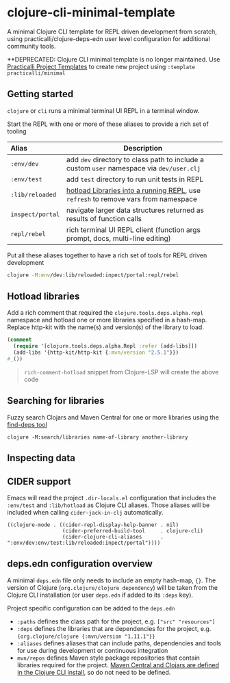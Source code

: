 # clojure-cli-minimal-template

A minimal Clojure CLI template for REPL driven development from scratch, using practicalli/clojure-deps-edn user level configuration for additional community tools.

**DEPRECATED: Clojure CLI minimal template is no longer maintained.  Use [Practicalli Project Templates]() to create new project using `:template practicalli/minimal`


## Getting started

`clojure` or `cli` runs a minimal terminal UI REPL in a terminal window.

Start the REPL with one or more of these aliases to provide a rich set of tooling

| Alias            | Description                                                                                                                                                             |
|:-----------------|-------------------------------------------------------------------------------------------------------------------------------------------------------------------------|
| `:env/dev`       | add `dev` directory to class path to include a custom `user` namespace via `dev/user.clj`                                                                               |
| `:env/test`      | add `test` directory to run unit tests in REPL                                                                                                                          |
| `:lib/reloaded`  | [hotload Libraries into a running REPL](https://practical.li/clojure/alternative-tools/clojure-cli/hotload-libraries.html), use `refresh` to remove vars from namespace |
| `inspect/portal` | navigate larger data structures returned as results of function calls                                                                                                   |
| `repl/rebel`     | rich terminal UI REPL client (function args prompt, docs, multi-line editing)                                                                                           |

Put all these aliases together to have a rich set of tools for REPL driven development

```bash
clojure -M:env/dev:lib/reloaded:inpect/portal:repl/rebel
```


## Hotload libraries

Add a rich comment that required the `clojure.tools.deps.alpha.repl` namespace and hotload one or more libraries specified in a hash-map.  Replace http-kit with the name(s) and version(s) of the library to load.

```clojure
(comment
  (require '[clojure.tools.deps.alpha.Repl :refer [add-libs]])
  (add-libs '{http-kit/http-kit {:mvn/version "2.5.1"}})
#_())
```

> `rich-comment-hotload` snippet from Clojure-LSP will create the above code


## Searching for libraries

Fuzzy search Clojars and Maven Central for one or more libraries using the [find-deps tool](https://github.com/hagmonk/find-deps)

`clojure -M:search/libraries name-of-library another-library`


## Inspecting data




## CIDER support

Emacs will read the project `.dir-locals.el` configuration that includes the `:env/test` and `:lib/hotload` as Clojure CLI aliases.  Those aliases will be included when calling `cider-jack-in-clj` automatically.

```elisp
((clojure-mode . ((cider-repl-display-help-banner . nil)
                  (cider-preferred-build-tool     . clojure-cli)
                  (cider-clojure-cli-aliases      . ":env/dev:env/test:lib/reloaded:inpect/portal"))))
```



## deps.edn configuration overview

A minimal `deps.edn` file only needs to include an empty hash-map, `{}`.  The version of Clojure (`org.clojure/clojure dependency`) will be taken from the Clojure CLI installation (or user `deps.edn` if added to its `:deps` key).

Project specific configuration can be added to the `deps.edn`

* `:paths` defines the class path for the project, e.g. `["src" "resources"]`
* `:deps` defines the libraries that are dependencies for the project, e.g. `{org.clojure/clojure {:mvn/version "1.11.1"}}`
* `:aliases` defines aliases that can include paths, dependencies and tools for use during development or continuous integration
* `mvn/repos` defines Maven style package repositories that contain libraries required for the project.  [Maven Central and Clojars are defined in the Clojure CLI install](https://github.com/clojure/tools.deps.alpha/blob/master/src/main/resources/clojure/tools/deps/deps.edn), so do not need to be defined.
